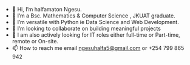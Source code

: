 - 👋 Hi, I’m halfamaton Ngesu.
- 👀 I’m a Bsc. Mathematics & Computer Science , JKUAT graduate.
- 🌱 I’m versatile with Python ie Data Science and Web Development.
- 💞️ I’m looking to collaborate on building meaningful projects
- 👀 I am also actively looking for IT roles either full-time or Part-time, remote or On-site.
- 📫 How to reach me email ngesuhalfa5@gmail.com or +254 799 865 942

<!---
halfa1/halfa1 is a ✨ special ✨ repository because its `README.md` (this file) appears on your GitHub profile.
You can click the Preview link to take a look at your changes.
--->

